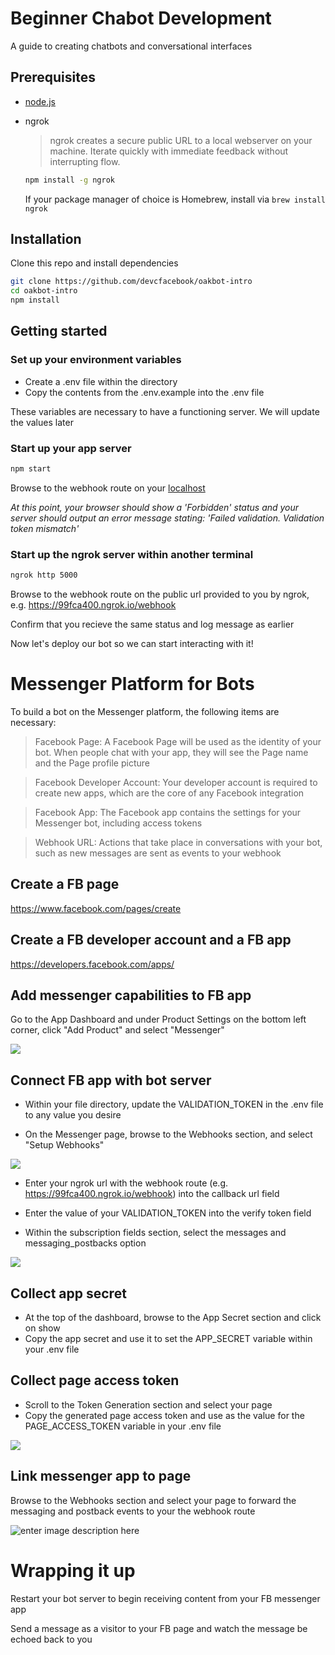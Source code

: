 # Beginner Chabot Development
A guide to creating chatbots and conversational interfaces

## Prerequisites

* [node.js](https://github.com/nodejs/node/wiki/Installation)

* ngrok

    >ngrok creates a secure public URL to a local webserver on your machine. Iterate quickly with immediate feedback without interrupting flow.
    
    ```bash
    npm install -g ngrok
    ```
    If your package manager of choice is Homebrew, install via `brew install ngrok`

## Installation

Clone this repo and install dependencies
```bash
git clone https://github.com/devcfacebook/oakbot-intro
cd oakbot-intro
npm install
```

## Getting started

### Set up your environment variables
* Create a .env file within the directory
* Copy the contents from the .env.example into the .env file

These variables are necessary to have a functioning server. We will update the values later

### Start up your app server
```bash
npm start
```

Browse to the webhook route on your [localhost](http://localhost:5000/webhook)

*At this point, your browser should show a 'Forbidden' status and your server should output an error message stating: 'Failed validation. Validation token mismatch'*

### Start up the ngrok server within another terminal 
```bash
ngrok http 5000
```

Browse to the webhook route on the public url provided to you by ngrok, e.g. <https://99fca400.ngrok.io/webhook>

Confirm that you recieve the same status and log message as earlier

Now let's deploy our bot so we can start interacting with it!

# Messenger Platform for Bots 

To build a bot on the Messenger platform, the following items are necessary:

> Facebook Page: A Facebook Page will be used as the identity of your bot. When people chat with your app, they will see the Page name and the Page profile picture

> Facebook Developer Account: Your developer account is required to create new apps, which are the core of any Facebook integration

> Facebook App: The Facebook app contains the settings for your Messenger bot, including access tokens

> Webhook URL: Actions that take place in conversations with your bot, such as new messages are sent as events to your webhook

## Create a FB page

<https://www.facebook.com/pages/create>

## Create a FB developer account and a FB app

<https://developers.facebook.com/apps/>

## Add messenger capabilities to FB app

 Go to the App Dashboard and under Product Settings on the bottom left corner, click "Add Product" and select "Messenger"

 ![](https://scontent-mia3-2.xx.fbcdn.net/v/t39.2178-6/12995587_195576307494663_824949235_n.png?oh=2c4beb8b65bbe674b9d02e55baded4fb&oe=5A7C24C3)

## Connect FB app with bot server

* Within your file directory, update the VALIDATION_TOKEN in the .env file to any value you desire 

* On the Messenger page, browse to the Webhooks section, and select "Setup Webhooks"

![](https://scontent-mia3-2.xx.fbcdn.net/v/t39.2178-6/13331609_660771177408445_306127577_n.png?oh=b2c73c9b6a96d514e26b312d507df043&oe=5A87674C)

* Enter your ngrok url with the webhook route (e.g. <https://99fca400.ngrok.io/webhook>) into the callback url field

* Enter the value of your VALIDATION_TOKEN into the verify token field

* Within the subscription fields section, select the messages and messaging_postbacks option

![](https://scontent-mia3-2.xx.fbcdn.net/v/t39.2178-6/12057143_211110782612505_894181129_n.png?oh=566821dc645b301f1356be2c1c7c35ef&oe=5A78B2F1)

## Collect app secret
* At the top of the dashboard, browse to the App Secret section and click on show
* Copy the app secret and use it to set the APP_SECRET variable within your .env file


## Collect page access token

* Scroll to the Token Generation section and select your page
* Copy the generated page access token and use as the value for the PAGE_ACCESS_TOKEN variable in your .env file  

![](https://scontent-mia3-2.xx.fbcdn.net/v/t39.2178-6/12995543_1164810200226522_2093336718_n.png?oh=27f1f08c8e2ee6139f1a93d24d92aece&oe=5A476D09)
	 
## Link messenger app to page

Browse to the Webhooks section and select your page to forward the messaging and postback events to your the webhook route

![enter image description here](https://scontent-mia3-2.xx.fbcdn.net/v/t39.2178-6/13421551_1702530599996541_471321650_n.png?oh=60b2566071cfb9662ce3c303d3ab3d8e&oe=5A4E859F)


# Wrapping it up 

Restart your bot server to begin receiving content from your FB messenger app

Send a message as a visitor to your FB page and watch the message be echoed back to you